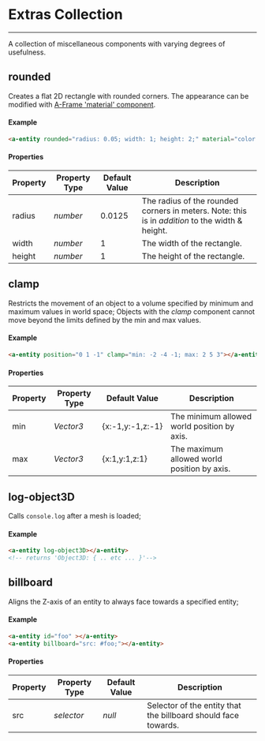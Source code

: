 # **Extras Collection**
<hr>
A collection of miscellaneous components with varying degrees of usefulness.

**rounded**
---

Creates a flat 2D rectangle with rounded corners. The appearance can be modified with [A-Frame 'material' component](https://aframe.io/docs/master/components/material.html).

#### Example

```html
<a-entity rounded="radius: 0.05; width: 1; height: 2;" material="color: blue;"></a-entity>
```

#### Properties

| Property | Property Type | Default Value |  Description  |
|---|---|---|---|
|  radius | _number_ |  0.0125 |  The radius of the rounded corners in meters. Note: this is in _addition_ to the width & height. |
|  width | _number_  |  1  | The width of the rectangle. |
|  height | _number_  |  1  | The height of the rectangle. |

## **clamp**

Restricts the movement of an object to a volume specified by minimum and maximum values in world space; Objects with the _clamp_ component cannot move beyond the limits defined by the min and max values.

#### Example

```html
<a-entity position="0 1 -1" clamp="min: -2 -4 -1; max: 2 5 3"></a-entity>
```

#### Properties

| Property | Property Type | Default Value |  Description  |
|---|---|---|---|
|  min | _Vector3_  |  {x:-1,y:-1,z:-1}  | The minimum allowed world position by axis. |
|  max | _Vector3_  |  {x:1,y:1,z:1}  | The maximum allowed world position by axis. |

## **log-object3D**

Calls `console.log` after a mesh is loaded;

#### Example

```html
<a-entity log-object3D></a-entity>
<!-- returns 'Object3D: { .. etc ... }'-->
```

## **billboard**

Aligns the Z-axis of an entity to always face towards a specified entity;

#### Example

```html
<a-entity id="foo" ></a-entity>
<a-entity billboard="src: #foo;"></a-entity>
```

#### Properties

| Property | Property Type | Default Value |  Description  |
|---|---|---|---|
|  src | _selector_  |  _null_  | Selector of the entity that the billboard should face towards. |
